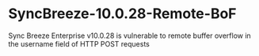 # SyncBreeze-10.0.28-Remote-BoF
Sync Breeze Enterprise v10.0.28 is vulnerable to remote buffer overflow in the username field of HTTP POST requests
